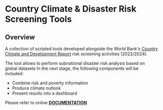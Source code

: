 # Country Climate & Disaster Risk Screening Tools

## Overview

A collection of scripted tools developed alongside the World Bank's [Country Climate and Development Report](https://www.worldbank.org/en/publication/country-climate-development-reports) risk screening activities (2022/2024).

The tool allows to perform subnational disaster risk analysis based on global datasets
In the next stage, the following components will be included:
- Combine risk and poverty information
- Produce climate outlook
- Present results into a dashboard

Please refer to online [**DOCUMENTATION**](https://gfdrr.github.io/CCDR-tools/)
